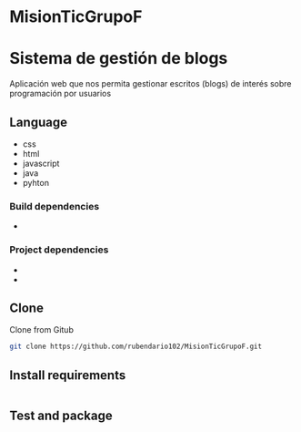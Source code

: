 # MisionTicGrupoF
# Sistema de gestión de blogs

Aplicación web que nos permita gestionar escritos (blogs) de interés
sobre programación por usuarios

## Language
- css
- html
- javascript
- java
- pyhton

### Build dependencies
- 

### Project dependencies
- 
- 

## Clone 
Clone from Gitub

```bash
git clone https://github.com/rubendario102/MisionTicGrupoF.git
```

## Install requirements
```bash
``` 

## Test and package
```bash
```


